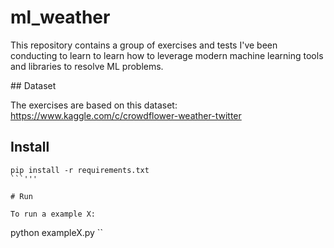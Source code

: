 # ml_weather

This repository contains a group of exercises and tests I've been conducting to learn to learn how to leverage modern machine learning tools and libraries to resolve ML problems.

## Dataset

The exercises are based on this dataset:
https://www.kaggle.com/c/crowdflower-weather-twitter


## Install

```
pip install -r requirements.txt
```'''

# Run

To run a example X:

```
python exampleX.py
``